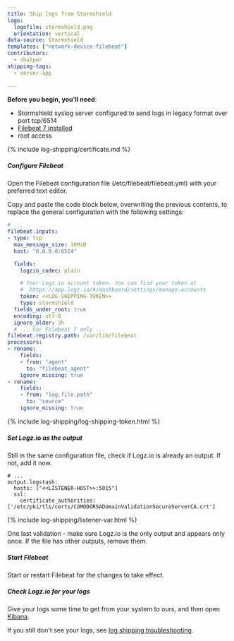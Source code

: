 ```yaml
---
title: Ship logs from Stormshield
logo:
  logofile: stormshield.png
  orientation: vertical
data-source: Stormshield
templates: ["network-device-filebeat"]
contributors:
  - shalper
shipping-tags:
  - server-app
    
---
```


**Before you begin, you'll need**:

* Stormshield syslog server configured to send logs in legacy format over port tcp/6514
* [Filebeat 7 installed](https://www.elastic.co/guide/en/beats/filebeat/current/filebeat-installation.html)
* root access

<div class="tasklist">

{% include log-shipping/certificate.md %}

##### Configure Filebeat

Open the Filebeat configuration file (/etc/filebeat/filebeat.yml) with your preferred text editor.

Copy and paste the code block below, overwriting the previous contents, to replace the general configuration with the following settings:

```yaml
# ...
filebeat.inputs:
- type: tcp
  max_message_size: 10MiB
  host: "0.0.0.0:6514"

  fields:
    logzio_codec: plain

    # Your Logz.io account token. You can find your token at
    #  https://app.logz.io/#/dashboard/settings/manage-accounts
    token: <<LOG-SHIPPING-TOKEN>>
    type: stormshield
  fields_under_root: true
  encoding: utf-8
  ignore_older: 3h 
  # ... For Filebeat 7 only ...
filebeat.registry.path: /var/lib/filebeat
processors:
- rename:
    fields:
    - from: "agent"
      to: "filebeat_agent"
    ignore_missing: true
- rename:
    fields:
    - from: "log.file.path"
      to: "source"
    ignore_missing: true
```
{% include log-shipping/log-shipping-token.html %}

##### Set Logz.io as the output

Still in the same configuration file, check if Logz.io is already an output. If not, add it now.

```
# ...
output.logstash:
  hosts: ["<<LISTENER-HOST>>:5015"]
  ssl:
    certificate_authorities: ['/etc/pki/tls/certs/COMODORSADomainValidationSecureServerCA.crt']
```

{% include log-shipping/listener-var.html %} 

One last validation - make sure Logz.io is the only output and appears only once.
If the file has other outputs, remove them.

##### Start Filebeat

Start or restart Filebeat for the changes to take effect.


##### Check Logz.io for your logs

Give your logs some time to get from your system to ours, and then open [Kibana](https://app.logz.io/#/dashboard/kibana).

If you still don't see your logs, see [log shipping troubleshooting]({{site.baseurl}}/user-guide/log-shipping/log-shipping-troubleshooting.html).

</div>
